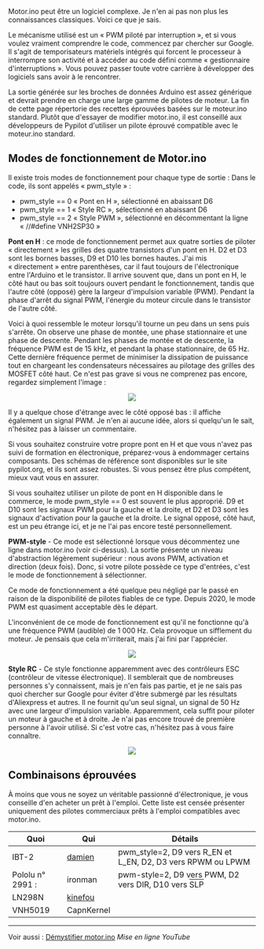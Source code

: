 Motor.ino peut être un logiciel complexe. Je n'en ai pas non plus les connaissances classiques. Voici ce que je sais.

Le mécanisme utilisé est un « PWM piloté par interruption », et si vous voulez vraiment comprendre le code, commencez par chercher sur Google. Il s'agit de temporisateurs matériels intégrés qui forcent le processeur à interrompre son activité et à accéder au code défini comme « gestionnaire d'interruptions ». Vous pouvez passer toute votre carrière à développer des logiciels sans avoir à le rencontrer.

La sortie générée sur les broches de données Arduino est assez générique et devrait prendre en charge une large gamme de pilotes de moteur. La fin de cette page répertorie des recettes éprouvées basées sur le moteur.ino standard. Plutôt que d'essayer de modifier motor.ino, il est conseillé aux développeurs de Pypilot d'utiliser un pilote éprouvé compatible avec le moteur.ino standard.

## Modes de fonctionnement de Motor.ino
Il existe trois modes de fonctionnement pour chaque type de sortie : Dans le code, ils sont appelés « pwm_style » :
* pwm_style == 0 « Pont en H », sélectionné en abaissant D6
* pwm_style == 1 « Style RC », sélectionné en abaissant D6
* pwm_style == 2 « Style PWM », sélectionné en décommentant la ligne « //#define VNH2SP30 »

**Pont en H** : ce mode de fonctionnement permet aux quatre sorties de piloter « directement » les grilles des quatre transistors d'un pont en H. D2 et D3 sont les bornes basses, D9 et D10 les bornes hautes. J'ai mis « directement » entre parenthèses, car il faut toujours de l'électronique entre l'Arduino et le transistor. Il arrive souvent que, dans un pont en H, le côté haut ou bas soit toujours ouvert pendant le fonctionnement, tandis que l'autre côté (opposé) gère la largeur d'impulsion variable (PWM). Pendant la phase d'arrêt du signal PWM, l'énergie du moteur circule dans le transistor de l'autre côté.

Voici à quoi ressemble le moteur lorsqu'il tourne un peu dans un sens puis s'arrête. On observe une phase de montée, une phase stationnaire et une phase de descente. Pendant les phases de montée et de descente, la fréquence PWM est de 15 kHz, et pendant la phase stationnaire, de 65 Hz. Cette dernière fréquence permet de minimiser la dissipation de puissance tout en chargeant les condensateurs nécessaires au pilotage des grilles des MOSFET côté haut. Ce n'est pas grave si vous ne comprenez pas encore, regardez simplement l'image :

<p align="center"><img src="https://user-images.githubusercontent.com/17980560/114552192-9c6d3f00-9c64-11eb-9eca-b6a267bad01b.png"></p>

Il y a quelque chose d'étrange avec le côté opposé bas : il affiche également un signal PWM. Je n'en ai aucune idée, alors si quelqu'un le sait, n'hésitez pas à laisser un commentaire.

Si vous souhaitez construire votre propre pont en H et que vous n'avez pas suivi de formation en électronique, préparez-vous à endommager certains composants. Des schémas de référence sont disponibles sur le site pypilot.org, et ils sont assez robustes. Si vous pensez être plus compétent, mieux vaut vous en assurer.

Si vous souhaitez utiliser un pilote de pont en H disponible dans le commerce, le mode pwm_style == 0 est souvent le plus approprié. D9 et D10 sont les signaux PWM pour la gauche et la droite, et D2 et D3 sont les signaux d'activation pour la gauche et la droite. Le signal opposé, côté haut, est un peu étrange ici, et je ne l'ai pas encore testé personnellement.

**PWM-style** - Ce mode est sélectionné lorsque vous décommentez une ligne dans motor.ino (voir ci-dessus). La sortie présente un niveau d'abstraction légèrement supérieur : nous avons PWM, activation et direction (deux fois). Donc, si votre pilote possède ce type d'entrées, c'est le mode de fonctionnement à sélectionner.

Ce mode de fonctionnement a été quelque peu négligé par le passé en raison de la disponibilité de pilotes fiables de ce type. Depuis 2020, le mode PWM est quasiment acceptable dès le départ.

L'inconvénient de ce mode de fonctionnement est qu'il ne fonctionne qu'à une fréquence PWM (audible) de 1 000 Hz. Cela provoque un sifflement du moteur. Je pensais que cela m'irriterait, mais j'ai fini par l'apprécier.

<p align="center"><img src="https://user-images.githubusercontent.com/17980560/114552387-d6d6dc00-9c64-11eb-9894-145df3162db0.png"></p>

**Style RC** - Ce style fonctionne apparemment avec des contrôleurs ESC (contrôleur de vitesse électronique). Il semblerait que de nombreuses personnes s'y connaissent, mais je n'en fais pas partie, et je ne sais pas quoi chercher sur Google pour éviter d'être submergé par les résultats d'Aliexpress et autres. Il ne fournit qu'un seul signal, un signal de 50 Hz avec une largeur d'impulsion variable. Apparemment, cela suffit pour piloter un moteur à gauche et à droite. Je n'ai pas encore trouvé de première personne à l'avoir utilisé. Si c'est votre cas, n'hésitez pas à vous faire connaître.

<p align="center"><img src="https://user-images.githubusercontent.com/17980560/114552503-f5d56e00-9c64-11eb-84e6-5cc74f356967.png"></p>

## Combinaisons éprouvées
À moins que vous ne soyez un véritable passionné d'électronique, je vous conseille d'en acheter un prêt à l'emploi. Cette liste est censée présenter uniquement des pilotes commerciaux prêts à l'emploi compatibles avec motor.ino.

Quoi | Qui | Détails
-- | -- | --
IBT-2 | [damien](https://forum.openmarine.net/showthread.php?tid=3388&pid=19024#pid19024) | pwm_style=2, D9 vers R_EN et L_EN, D2, D3 vers RPWM ou LPWM
Pololu n° 2991 : | ironman | pwm-style=2, D9 vers PWM, D2 vers DIR, D10 vers <SPAN STYLE="text-decoration:overline;">SLP</SPAN>
LN298N | [kinefou](https://forum.openmarine.net/showthread.php?tid=2405&pid=12993#pid12993)
VNH5019 | CapnKernel

***

Voir aussi : [Démystifier motor.ino](https://youtu.be/Z4K_Hwsje40) _Mise en ligne YouTube_